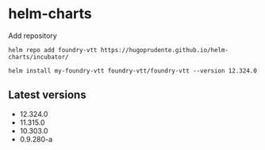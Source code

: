 # helm-charts

Add repository

```
helm repo add foundry-vtt https://hugoprudente.github.io/helm-charts/incubator/
```

```
helm install my-foundry-vtt foundry-vtt/foundry-vtt --version 12.324.0
```

## Latest versions

- 12.324.0
- 11.315.0
- 10.303.0
- 0.9.280-a

